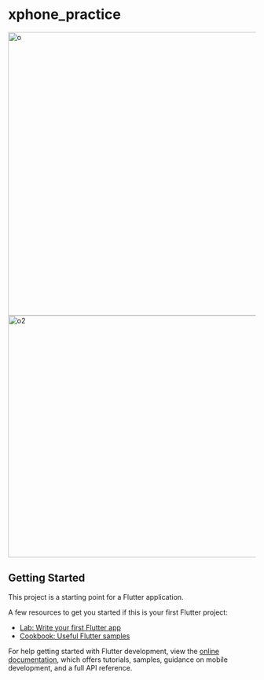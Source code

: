 # xphone_practice

<img width="618" height="576" alt="o" src="https://github.com/user-attachments/assets/9e6ded76-04f1-4bdf-9315-0efd4c41b43c" />
<img width="613" height="492" alt="o2" src="https://github.com/user-attachments/assets/0d2b2e4f-bfff-4c58-b45d-933d32a08f5d" />


## Getting Started

This project is a starting point for a Flutter application.

A few resources to get you started if this is your first Flutter project:

- [Lab: Write your first Flutter app](https://docs.flutter.dev/get-started/codelab)
- [Cookbook: Useful Flutter samples](https://docs.flutter.dev/cookbook)

For help getting started with Flutter development, view the
[online documentation](https://docs.flutter.dev/), which offers tutorials,
samples, guidance on mobile development, and a full API reference.

